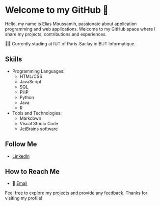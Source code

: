 # Welcome to my GitHub 👋

Hello, my name is Elias Moussamih, passionate about application programming and web applications. Welcome to my GitHub space where I share my projects, contributions and experiences.

👨‍💻 Currently studing at IUT of Paris-Saclay in BUT Informatique.

## Skills

- Programming Languages: 
    - HTML/CSS
    - JavaScript
    - SQL
    - PHP
    - Python
    - Java
    - R
- Tools and Technologies: 
    - Markdown 
    - Visual Studio Code
    - JetBrains software

## Follow Me

- [LinkedIn](https://www.linkedin.com/in/elias-moussamih-12ba0122b/)

## How to Reach Me

- 💬 [Email](mailto:eliasproffessionnal@gmail.com)

Feel free to explore my projects and provide any feedback. Thanks for visiting my profile!
